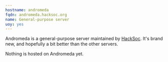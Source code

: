 ```yaml
---
hostname: andromeda
fqdn: andromeda.hacksoc.org
name: General-purpose server
uoy: yes
---
```


Andromeda is a general-purpose server maintained by [HackSoc](https://www.hacksoc.org). It's brand new, and hopefully a bit better than the other servers.

Nothing is hosted on Andromeda yet.